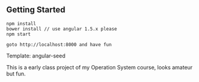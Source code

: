 ## Getting Started

```
npm install
bower install // use angular 1.5.x please
npm start

goto http://localhost:8000 and have fun
```

Template: angular-seed

This is a early class project of my Operation System course, looks amateur but fun.
